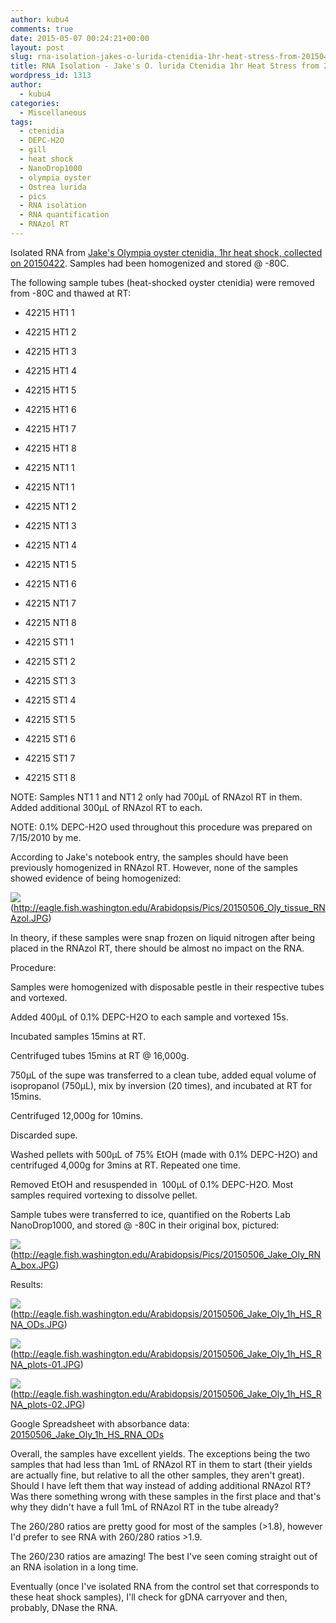 ```yaml
---
author: kubu4
comments: true
date: 2015-05-07 00:24:21+00:00
layout: post
slug: rna-isolation-jakes-o-lurida-ctenidia-1hr-heat-stress-from-20150422
title: RNA Isolation - Jake's O. lurida Ctenidia 1hr Heat Stress from 20150422
wordpress_id: 1313
author:
  - kubu4
categories:
  - Miscellaneous
tags:
  - ctenidia
  - DEPC-H2O
  - gill
  - heat shock
  - NanoDrop1000
  - olympia oyster
  - Ostrea lurida
  - pics
  - RNA isolation
  - RNA quantification
  - RNAzol RT
---
```


Isolated RNA from [Jake's Olympia oyster ctenidia, 1hr heat shock, collected on 20150422](https://heareresearch.blogspot.com/2015/04/4-22-2015-heatmechanical-shock.html). Samples had been homogenized and stored @ -80C.

The following sample tubes (heat-shocked oyster ctenidia) were removed from -80C and thawed at RT:




    
  * 42215 HT1 1

    
  * 42215 HT1 2

    
  * 42215 HT1 3

    
  * 42215 HT1 4

    
  * 42215 HT1 5

    
  * 42215 HT1 6

    
  * 42215 HT1 7

    
  * 42215 HT1 8

    
  * 42215 NT1 1

    
  * 42215 NT1 1

    
  * 42215 NT1 2

    
  * 42215 NT1 3

    
  * 42215 NT1 4

    
  * 42215 NT1 5

    
  * 42215 NT1 6

    
  * 42215 NT1 7

    
  * 42215 NT1 8

    
  * 42215 ST1 1

    
  * 42215 ST1 2

    
  * 42215 ST1 3

    
  * 42215 ST1 4

    
  * 42215 ST1 5

    
  * 42215 ST1 6

    
  * 42215 ST1 7

    
  * 42215 ST1 8



NOTE: Samples NT1 1 and NT1 2 only had 700μL of RNAzol RT in them. Added additional 300μL of RNAzol RT to each.

NOTE: 0.1% DEPC-H2O used throughout this procedure was prepared on 7/15/2010 by me.

According to Jake's notebook entry, the samples should have been previously homogenized in RNAzol RT. However, none of the samples showed evidence of being homogenized:

![](https://eagle.fish.washington.edu/Arabidopsis/Pics/20150506_Oly_tissue_RNAzol.JPG)(http://eagle.fish.washington.edu/Arabidopsis/Pics/20150506_Oly_tissue_RNAzol.JPG)



In theory, if these samples were snap frozen on liquid nitrogen after being placed in the RNAzol RT, there should be almost no impact on the RNA.



Procedure:

Samples were homogenized with disposable pestle in their respective tubes and vortexed.

Added 400μL of 0.1% DEPC-H2O to each sample and vortexed 15s.

Incubated samples 15mins at RT.

Centrifuged tubes 15mins at RT @ 16,000g.

750μL of the supe was transferred to a clean tube, added equal volume of isopropanol (750μL), mix by inversion (20 times), and incubated at RT for 15mins.

Centrifuged 12,000g for 10mins.

Discarded supe.

Washed pellets with 500μL of 75% EtOH (made with 0.1% DEPC-H2O) and centrifuged 4,000g for 3mins at RT. Repeated one time.

Removed EtOH and resuspended in  100μL of 0.1% DEPC-H2O. Most samples required vortexing to dissolve pellet.

Sample tubes were transferred to ice, quantified on the Roberts Lab NanoDrop1000, and stored @ -80C in their original box, pictured:

![](https://eagle.fish.washington.edu/Arabidopsis/Pics/20150506_Jake_Oly_RNA_box.JPG)(http://eagle.fish.washington.edu/Arabidopsis/Pics/20150506_Jake_Oly_RNA_box.JPG)



Results:

![](https://eagle.fish.washington.edu/Arabidopsis/20150506_Jake_Oly_1h_HS_RNA_ODs.JPG)(http://eagle.fish.washington.edu/Arabidopsis/20150506_Jake_Oly_1h_HS_RNA_ODs.JPG)

![](https://eagle.fish.washington.edu/Arabidopsis/20150506_Jake_Oly_1h_HS_RNA_plots-01.JPG)(http://eagle.fish.washington.edu/Arabidopsis/20150506_Jake_Oly_1h_HS_RNA_plots-01.JPG)

![](https://eagle.fish.washington.edu/Arabidopsis/20150506_Jake_Oly_1h_HS_RNA_plots-02.JPG)(http://eagle.fish.washington.edu/Arabidopsis/20150506_Jake_Oly_1h_HS_RNA_plots-02.JPG)



Google Spreadsheet with absorbance data: [20150506_Jake_Oly_1h_HS_RNA_ODs](https://docs.google.com/spreadsheets/d/1CKiWYWQjlAFirI2pyLZEhCx3UJIV_hAuUDM8FSi1cA4/edit?usp=sharing)

Overall, the samples have excellent yields. The exceptions being the two samples that had less than 1mL of RNAzol RT in them to start (their yields are actually fine, but relative to all the other samples, they aren't great). Should I have left them that way instead of adding additional RNAzol RT? Was there something wrong with these samples in the first place and that's why they didn't have a full 1mL of RNAzol RT in the tube already?

The 260/280 ratios are pretty good for most of the samples (>1.8), however I'd prefer to see RNA with 260/280 ratios >1.9.

The 260/230 ratios are amazing! The best I've seen coming straight out of an RNA isolation in a long time.

Eventually (once I've isolated RNA from the control set that corresponds to these heat shock samples), I'll check for gDNA carryover and then, probably, DNase the RNA.
